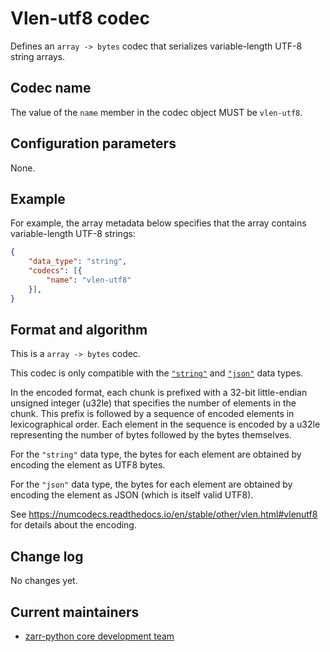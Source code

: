 # Vlen-utf8 codec

Defines an `array -> bytes` codec that serializes variable-length UTF-8 string arrays.

## Codec name

The value of the `name` member in the codec object MUST be `vlen-utf8`.

## Configuration parameters

None.

## Example

For example, the array metadata below specifies that the array contains variable-length UTF-8 strings:

```json
{
    "data_type": "string",
    "codecs": [{
        "name": "vlen-utf8"
    }],
}
```

## Format and algorithm

This is a `array -> bytes` codec.

This codec is only compatible with the
[`"string"`](../../data-types/string/README.md) and
[`"json"`](../../data-types/json/README.md) data types.

In the encoded format, each chunk is prefixed with a 32-bit little-endian unsigned integer (u32le) that specifies the number of elements in the chunk.
This prefix is followed by a sequence of encoded elements in lexicographical order.
Each element in the sequence is encoded by a u32le representing the number of bytes followed by the bytes themselves.

For the `"string"` data type, the bytes for each element are obtained by
encoding the element as UTF8 bytes.

For the `"json"` data type, the bytes for each element are obtained by encoding
the element as JSON (which is itself valid UTF8).

See https://numcodecs.readthedocs.io/en/stable/other/vlen.html#vlenutf8 for details about the encoding.

## Change log

No changes yet.

## Current maintainers

* [zarr-python core development team](https://github.com/orgs/zarr-developers/teams/python-core-devs)
